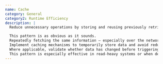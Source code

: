```yaml
---
name: Cache 
category: General
category2: Runtime Efficiency
description: |
  Reduce unnecessary operations by storing and reusing previously retrieved or computed data.

  This pattern is as obvious as it sounds.
  Repeatedly fetching the same information – especially over the network – can lead to avoidable energy use and longer response times.
  Implement caching mechanisms to temporarily store data and avoid redundant processing or communication. 
  Where applicable, validate whether data has changed before triggering updates or downloads.
  This pattern is especially effective in read-heavy systems or when dealing with remote resources.
---
```

